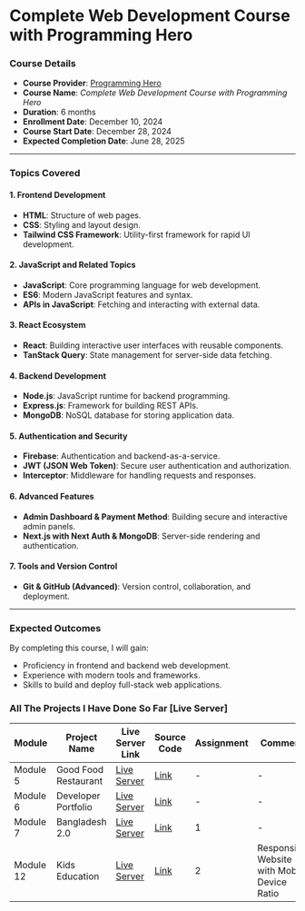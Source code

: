 # Complete Web Development Course with Programming Hero

### Course Details
- **Course Provider**: [Programming Hero](https://www.programming-hero.com/)
- **Course Name**: *Complete Web Development Course with Programming Hero*
- **Duration**: 6 months
- **Enrollment Date**: December 10, 2024
- **Course Start Date**: December 28, 2024
- **Expected Completion Date**: June 28, 2025

---

### Topics Covered

#### 1. Frontend Development
- **HTML**: Structure of web pages.
- **CSS**: Styling and layout design.
- **Tailwind CSS Framework**: Utility-first framework for rapid UI development.

#### 2. JavaScript and Related Topics
- **JavaScript**: Core programming language for web development.
- **ES6**: Modern JavaScript features and syntax.
- **APIs in JavaScript**: Fetching and interacting with external data.

#### 3. React Ecosystem
- **React**: Building interactive user interfaces with reusable components.
- **TanStack Query**: State management for server-side data fetching.

#### 4. Backend Development
- **Node.js**: JavaScript runtime for backend programming.
- **Express.js**: Framework for building REST APIs.
- **MongoDB**: NoSQL database for storing application data.

#### 5. Authentication and Security
- **Firebase**: Authentication and backend-as-a-service.
- **JWT (JSON Web Token)**: Secure user authentication and authorization.
- **Interceptor**: Middleware for handling requests and responses.

#### 6. Advanced Features
- **Admin Dashboard & Payment Method**: Building secure and interactive admin panels.
- **Next.js with Next Auth & MongoDB**: Server-side rendering and authentication.

#### 7. Tools and Version Control
- **Git & GitHub (Advanced)**: Version control, collaboration, and deployment.

---

### Expected Outcomes
By completing this course, I will gain:
- Proficiency in frontend and backend web development.
- Experience with modern tools and frameworks.
- Skills to build and deploy full-stack web applications.


### All The Projects I Have Done So Far [Live Server]
| Module               | Project Name          | Live Server Link                                                                 | Source Code                                                                                  | Assignment | Comment|
|----------------------|-----------------------|----------------------------------------------------------------------------------|----------------------------------------------------------------------------------------------|---|----|
| Module 5             | Good Food Restaurant  | [Live Server](https://sifatislive.github.io/module-5-live-server/index.html)     | [Link](https://github.com/emonislive/learning-skills/tree/main/programming-hero-web-dev/module_5) | - | - |
| Module 6             | Developer Portfolio   | [Live Server](https://sifatislive.github.io/module-6-live-server/)               | [Link](https://github.com/emonislive/learning-skills/tree/main/programming-hero-web-dev/module_6) | - | - |
| Module 7             | Bangladesh 2.0        | [Live Server](https://emonislive.github.io/assignment-1/)                        | [Link](https://github.com/emonislive/assignment-1)                                      | 1 | - |
| Module 12            | Kids Education        | [Live Server](https://emonislive.github.io/assignment-2/)                        | [Link](https://github.com/emonislive/assignment-2)                                      | 2 | Responsive Website with Mobile Device Ratio |

